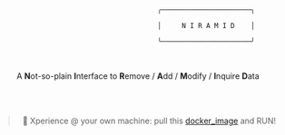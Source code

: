 # 

                                            ╭──────────────────────╮

                                            │     N I R A M I D    │      

                                            ╰──────────────────────╯


<br>

<p align="center"> A <b>N</b>ot-so-plain <b>I</b>nterface to <b>R</b>emove / <b>A</b>dd / <b>M</b>odify / <b>I</b>nquire <b>D</b>ata</p>

<br>
<br>

> <p align="center">📝 Xperience @ your own machine: pull this <a href="https://hub.docker.com/r/dockterduck/niramid">docker_image</a> and RUN! </p>
